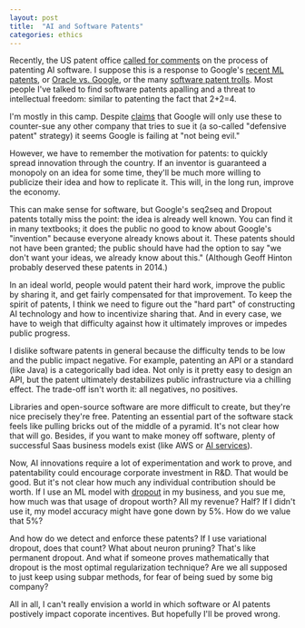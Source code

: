 ```yaml
---
layout: post
title:  "AI and Software Patents"
categories: ethics 
---
```


Recently, the US patent office [called for comments](https://www.reddit.com/r/MachineLearning/comments/d40juv/d_us_patent_office_request_for_comments_on/) on the process of patenting
AI software. I suppose this is a response to Google's [recent ML
patents](https://www.reddit.com/r/MachineLearning/comments/4jrqgq/google_attempting_to_patent_deep_neural_network/),
or [Oracle vs.
Google](https://www.wired.com/story/the-case-that-never-ends-oracle-wins-latest-round-vs-google/),
or the many [software patent
trolls](https://www.washingtonpost.com/news/the-switch/wp/2013/09/03/the-patent-troll-crisis-is-really-a-software-patent-crisis/?noredirect=on).
Most people I've talked to find software patents apalling and a threat to
intellectual freedom: similar to patenting the fact that 2+2=4.

I'm mostly in this camp. Despite
[claims](https://www.theverge.com/2013/4/17/4233818/google-submits-public-comments-on-software-patent-reform)
that Google will only use these to counter-sue any other company that tries to
sue it (a so-called "defensive patent" strategy) it seems Google is failing at
"not being evil."

However, we have to remember the motivation for patents: to quickly spread
innovation through the country. If an inventor is guaranteed a monopoly on an
idea for some time, they'll be much more willing to publicize their idea and how
to replicate it. This will, in the long run, improve the economy.

This can make sense for software, but Google's seq2seq and Dropout patents
totally miss the point: the idea is already well known. You can find it in many
textbooks; it does the public no good to know about Google's "invention" because
everyone already knows about it. These patents should not have been granted; the
public should have had the option to say "we don't want your ideas, we already
know about this." (Although Geoff Hinton probably deserved these patents in 2014.)

In an ideal world, people would patent their hard work, improve the public by
sharing it, and get fairly compensated for that improvement. To keep the spirit
of patents, I think we need to figure out the "hard part" of constructing AI
technology and how to incentivize sharing that. And in every case, we have to
weigh that difficulty against how it ultimately improves or impedes public
progress.

I dislike software patents in general because the difficulty tends to be low and
the public impact negative. For example, patenting an API or a standard (like
Java) is a categorically bad idea. Not only is it pretty easy to design an API,
but the patent ultimately destabilizes public infrastructure via a chilling
effect. The trade-off isn't worth it: all negatives, no positives.

Libraries and open-source software are more difficult to create, but they're
nice precisely they're free. Patenting an essential part of the software stack
feels like pulling bricks out of the middle of a pyramid. It's not clear how
that will go. Besides, if you want to make money off software, plenty of successful
Saas business models exist (like AWS or [AI
services](https://aws.amazon.com/machine-learning/ai-services/)).

Now, AI innovations require a lot of experimentation and work to prove, and
patentability could encourage corporate investment in R&D. That would be good.
But it's not clear how much any individual contribution should be worth. If I
use an ML model with [dropout](https://patents.google.com/patent/US9406017B2/en)
in my business, and you sue me, how much was that usage of dropout worth? All my
revenue? Half? If I didn't use it, my model accuracy might have gone down by 5%.
How do we value that 5%?

And how do we detect and enforce these patents? If I use variational dropout,
does that count? What about neuron pruning? That's like permanent dropout. And
what if someone proves mathematically that dropout is the most optimal
regularization technique? Are we all supposed to just keep using subpar methods,
for fear of being sued by some big company?

All in all, I can't really envision a world in which software or AI patents
postively impact coporate incentives. But hopefully I'll be proved wrong.
